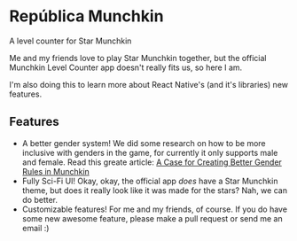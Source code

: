 # República Munchkin

A level counter for Star Munchkin

Me and my friends love to play Star Munchkin together, but the official Munchkin Level Counter app doesn't really fits us, so here I am.

I'm also doing this to learn more about React Native's (and it's libraries) new features.

## Features

- A better gender system! We did some research on how to be more inclusive with genders in the game, for currently it only supports male and female. Read this greate article: [A Case for Creating Better Gender Rules in Munchkin](https://psiloveyou.xyz/a-case-for-creating-better-gender-rules-for-munchkin-b535b0169e56)
- Fully Sci-Fi UI! Okay, okay, the official app *does* have a Star Munchkin theme, but does it really look like it was made for the stars? Nah, we can do better.
- Customizable features! For me and my friends, of course. If you do have some new awesome feature, please make a pull request or send me an email :)
